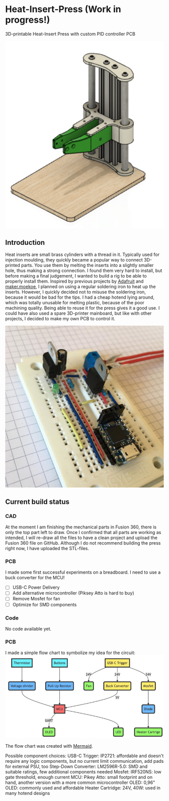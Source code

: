 # Heat-Insert-Press (Work in progress!)
3D-printable Heat-Insert Press with custom PID controller PCB

![preview_image](/cad/press.png)

## Introduction
Heat inserts are small brass cylinders with a thread in it. Typically used for injection moulding, they quickly became a popular way to connect 3D-printed parts. You use them by melting the inserts into a slightly smaller hole, thus making a strong connection. 
I found them very hard to install, but before making a final judgement, I wanted to build a rig to be able to properly install them. Inspired by previous projects by [Adafruit](https://learn.adafruit.com/heat-set-rig) and [maker.moekoe](https://github.com/makermoekoe/Heat_Insert_Press), I planned on using a regular soldering iron to heat up the inserts. 
However, I quickly decided not to misuse the soldering iron, because it would be bad for the tips. I had a cheap hotend lying around, which was totally unusable for melting plastic, because of the poor machining quality. Being able to reuse it for the press gives it a good use. 
I could have also used a spare 3D-printer mainboard, but like with other projects, I decided to make my own PCB to control it. 

![preview_image](/pictures/breadboard_prototype_side.png)

## Current build status
### CAD
At the moment I am finishing the mechanical parts in Fusion 360, there is only the top part left to draw. Once I confirmed that all parts are working as intended, I will re-draw all the files to have a clean project and upload the Fusion 360 file on GitHub. Although I do not recommend building the press right now, I have uploaded the STL-files. 
### PCB
I made some first successful experiments on a breadboard. I need to use a buck converter for the MCU!
- [ ] USB-C Power Delivery
- [ ] Add alternative microcontroller (Piksey Atto is hard to buy)
- [ ] Remove Mosfet for fan
- [ ] Optimize for SMD components
### Code
No code available yet.

### PCB
I made a simple flow chart to symbolize my idea for the circuit: ![flowchart](/pictures/flowchart.png)

The flow chart was created with [Mermaid](https://github.com/mermaid-js/mermaid).

Possible component choices: 
USB-C Trigger: IP2721: affordable and doesn't require any logic components, but no current limit communication, add pads for external PSU, too
Step-Down Converter: LM2596R-5.0: SMD and suitable ratings, few additional components needed
Mosfet: IRF520NS: low gate threshold, enough current
MCU: Pikey Atto: small footprint and on hand, another version with a more common microcontroller
OLED: 0,96" OLED: commonly used and affordable
Heater Cartridge: 24V, 40W: used in many hotend designs
